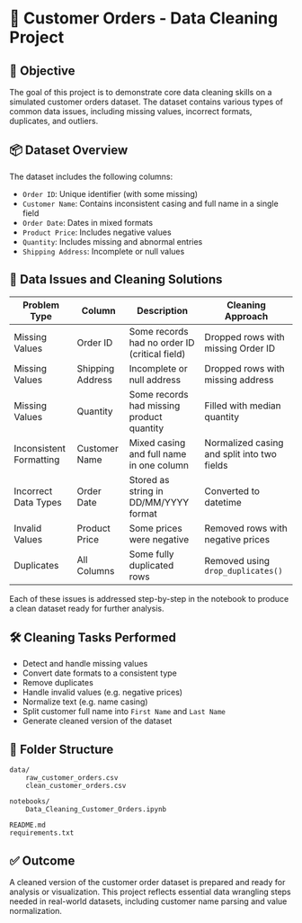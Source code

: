 # 🧹 Customer Orders - Data Cleaning Project

## 🎯 Objective
The goal of this project is to demonstrate core data cleaning skills on a simulated customer orders dataset. The dataset contains various types of common data issues, including missing values, incorrect formats, duplicates, and outliers.

## 📦 Dataset Overview
The dataset includes the following columns:
- `Order ID`: Unique identifier (with some missing)
- `Customer Name`: Contains inconsistent casing and full name in a single field
- `Order Date`: Dates in mixed formats
- `Product Price`: Includes negative values
- `Quantity`: Includes missing and abnormal entries
- `Shipping Address`: Incomplete or null values

## 🧹 Data Issues and Cleaning Solutions

| Problem Type           | Column             | Description                                                                 | Cleaning Approach                          |
|------------------------|--------------------|-----------------------------------------------------------------------------|--------------------------------------------|
| Missing Values         | Order ID           | Some records had no order ID (critical field)                              | Dropped rows with missing Order ID         |
| Missing Values         | Shipping Address   | Incomplete or null address                                                  | Dropped rows with missing address          |
| Missing Values         | Quantity           | Some records had missing product quantity                                  | Filled with median quantity                |
| Inconsistent Formatting| Customer Name      | Mixed casing and full name in one column                                   | Normalized casing and split into two fields|
| Incorrect Data Types   | Order Date         | Stored as string in DD/MM/YYYY format                                      | Converted to datetime                      |
| Invalid Values         | Product Price      | Some prices were negative                                                  | Removed rows with negative prices          |
| Duplicates             | All Columns        | Some fully duplicated rows                                                 | Removed using `drop_duplicates()`          |

Each of these issues is addressed step-by-step in the notebook to produce a clean dataset ready for further analysis.

## 🛠️ Cleaning Tasks Performed
- Detect and handle missing values
- Convert date formats to a consistent type
- Remove duplicates
- Handle invalid values (e.g. negative prices)
- Normalize text (e.g. name casing)
- Split customer full name into `First Name` and `Last Name`
- Generate cleaned version of the dataset

## 📁 Folder Structure
```
data/
    raw_customer_orders.csv
    clean_customer_orders.csv

notebooks/
    Data_Cleaning_Customer_Orders.ipynb

README.md
requirements.txt
```

## ✅ Outcome
A cleaned version of the customer order dataset is prepared and ready for analysis or visualization. This project reflects essential data wrangling steps needed in real-world datasets, including customer name parsing and value normalization.
